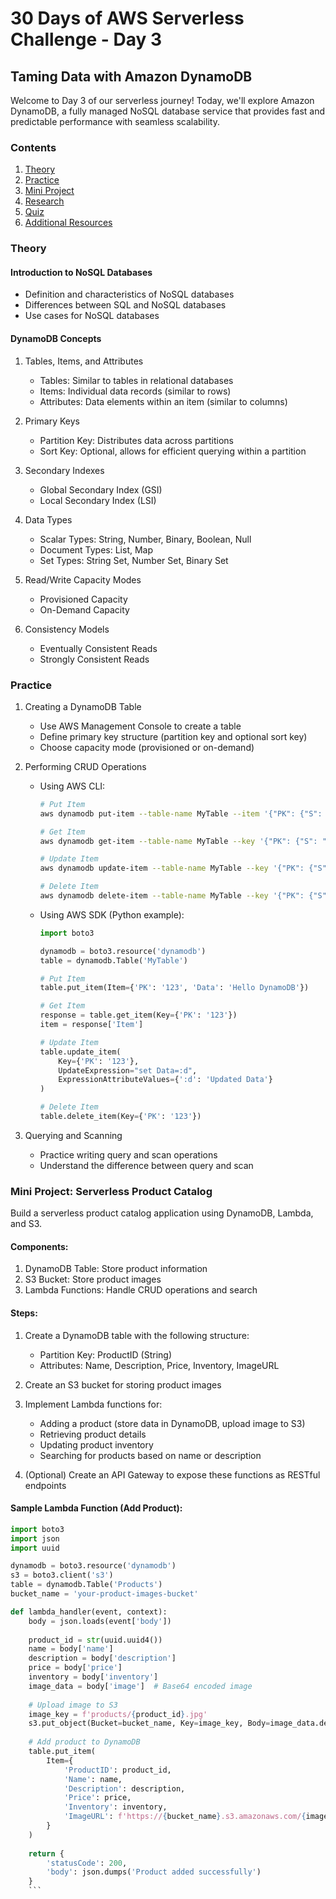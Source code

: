 # 30 Days of AWS Serverless Challenge - Day 3

## Taming Data with Amazon DynamoDB

Welcome to Day 3 of our serverless journey! Today, we'll explore Amazon DynamoDB, a fully managed NoSQL database service that provides fast and predictable performance with seamless scalability.

### Contents

1. [Theory](#theory)
2. [Practice](#practice)
3. [Mini Project](#mini-project)
4. [Research](#research)
5. [Quiz](#quiz)
6. [Additional Resources](#additional-resources)

### Theory

#### Introduction to NoSQL Databases

- Definition and characteristics of NoSQL databases
- Differences between SQL and NoSQL databases
- Use cases for NoSQL databases

#### DynamoDB Concepts

1. Tables, Items, and Attributes
   - Tables: Similar to tables in relational databases
   - Items: Individual data records (similar to rows)
   - Attributes: Data elements within an item (similar to columns)

2. Primary Keys
   - Partition Key: Distributes data across partitions
   - Sort Key: Optional, allows for efficient querying within a partition

3. Secondary Indexes
   - Global Secondary Index (GSI)
   - Local Secondary Index (LSI)

4. Data Types
   - Scalar Types: String, Number, Binary, Boolean, Null
   - Document Types: List, Map
   - Set Types: String Set, Number Set, Binary Set

5. Read/Write Capacity Modes
   - Provisioned Capacity
   - On-Demand Capacity

6. Consistency Models
   - Eventually Consistent Reads
   - Strongly Consistent Reads

### Practice

1. Creating a DynamoDB Table
   - Use AWS Management Console to create a table
   - Define primary key structure (partition key and optional sort key)
   - Choose capacity mode (provisioned or on-demand)

2. Performing CRUD Operations
   - Using AWS CLI:
     ```bash
     # Put Item
     aws dynamodb put-item --table-name MyTable --item '{"PK": {"S": "123"}, "Data": {"S": "Hello DynamoDB"}}'
     
     # Get Item
     aws dynamodb get-item --table-name MyTable --key '{"PK": {"S": "123"}}'
     
     # Update Item
     aws dynamodb update-item --table-name MyTable --key '{"PK": {"S": "123"}}' --update-expression "SET Data = :newval" --expression-attribute-values '{":newval":{"S":"Updated Data"}}'
     
     # Delete Item
     aws dynamodb delete-item --table-name MyTable --key '{"PK": {"S": "123"}}'
     ```
   
   - Using AWS SDK (Python example):
     ```python
     import boto3

     dynamodb = boto3.resource('dynamodb')
     table = dynamodb.Table('MyTable')

     # Put Item
     table.put_item(Item={'PK': '123', 'Data': 'Hello DynamoDB'})

     # Get Item
     response = table.get_item(Key={'PK': '123'})
     item = response['Item']

     # Update Item
     table.update_item(
         Key={'PK': '123'},
         UpdateExpression="set Data=:d",
         ExpressionAttributeValues={':d': 'Updated Data'}
     )

     # Delete Item
     table.delete_item(Key={'PK': '123'})
     ```

3. Querying and Scanning
   - Practice writing query and scan operations
   - Understand the difference between query and scan

### Mini Project: Serverless Product Catalog

Build a serverless product catalog application using DynamoDB, Lambda, and S3.

#### Components:

1. DynamoDB Table: Store product information
2. S3 Bucket: Store product images
3. Lambda Functions: Handle CRUD operations and search

#### Steps:

1. Create a DynamoDB table with the following structure:
   - Partition Key: ProductID (String)
   - Attributes: Name, Description, Price, Inventory, ImageURL

2. Create an S3 bucket for storing product images

3. Implement Lambda functions for:
   - Adding a product (store data in DynamoDB, upload image to S3)
   - Retrieving product details
   - Updating product inventory
   - Searching for products based on name or description

4. (Optional) Create an API Gateway to expose these functions as RESTful endpoints

#### Sample Lambda Function (Add Product):

```python
import boto3
import json
import uuid

dynamodb = boto3.resource('dynamodb')
s3 = boto3.client('s3')
table = dynamodb.Table('Products')
bucket_name = 'your-product-images-bucket'

def lambda_handler(event, context):
    body = json.loads(event['body'])
    
    product_id = str(uuid.uuid4())
    name = body['name']
    description = body['description']
    price = body['price']
    inventory = body['inventory']
    image_data = body['image']  # Base64 encoded image
    
    # Upload image to S3
    image_key = f'products/{product_id}.jpg'
    s3.put_object(Bucket=bucket_name, Key=image_key, Body=image_data.decode('base64'))
    
    # Add product to DynamoDB
    table.put_item(
        Item={
            'ProductID': product_id,
            'Name': name,
            'Description': description,
            'Price': price,
            'Inventory': inventory,
            'ImageURL': f'https://{bucket_name}.s3.amazonaws.com/{image_key}'
        }
    )
    
    return {
        'statusCode': 200,
        'body': json.dumps('Product added successfully')
    }
    ```
    